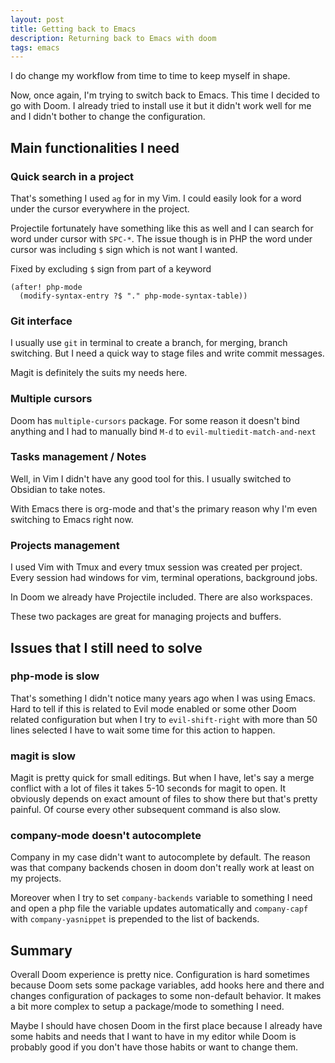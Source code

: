 ```yaml
---
layout: post
title: Getting back to Emacs
description: Returning back to Emacs with doom
tags: emacs
---
```


I do change my workflow from time to time to keep myself in shape.

Now, once again, I'm trying to switch back to Emacs. This time I decided to go with Doom. 
I already tried to install use it but it didn't work well for me and I didn't bother to change 
the configuration.

## Main functionalities I need

### Quick search in a project

That's something I used `ag` for in my Vim. I could easily look for a word under the cursor everywhere in the project.

Projectile fortunately have something like this as well and I can search for word under cursor with `SPC-*`.
The issue though is in PHP the word under cursor was including `$` sign which is not want I wanted. 

Fixed by excluding `$` sign from part of a keyword
```elisp
(after! php-mode
  (modify-syntax-entry ?$ "." php-mode-syntax-table))
```

### Git interface

I usually use `git` in terminal to create a branch, for merging, branch switching. 
But I need a quick way to stage files and write commit messages. 

Magit is definitely the suits my needs here.

### Multiple cursors

Doom has `multiple-cursors` package. For some reason it doesn't bind anything and I had to manually bind `M-d` to `evil-multiedit-match-and-next`

### Tasks management / Notes

Well, in Vim I didn't have any good tool for this. I usually switched to Obsidian to take notes.

With Emacs there is org-mode and that's the primary reason why I'm even switching to Emacs right now.

### Projects management

I used Vim with Tmux and every tmux session was created per project. Every session had windows for vim, terminal operations, background jobs. 

In Doom we already have Projectile included. There are also workspaces. 

These two packages are great for managing projects and buffers.

## Issues that I still need to solve

### php-mode is slow

That's something I didn't notice many years ago when I was using Emacs. 
Hard to tell if this is related to Evil mode enabled or some other Doom related configuration but when I try to 
`evil-shift-right` with more than 50 lines selected I have to wait some time for this action to happen. 

### magit is slow

Magit is pretty quick for small editings. But when I have, let's say a merge conflict with a lot of files it takes 
5-10 seconds for magit to open. It obviously depends on exact amount of files to show there but that's pretty painful. 
Of course every other subsequent command is also slow.

### company-mode doesn't autocomplete

Company in my case didn't want to autocomplete by default. The reason was that company backends chosen in doom don't really work at least on 
my projects.

Moreover when I try to set `company-backends` variable to something I need and open a php file the variable updates automatically 
and `company-capf` with `company-yasnippet` is prepended to the list of backends. 

## Summary

Overall Doom experience is pretty nice. Configuration is hard sometimes because Doom sets some package variables, add hooks here and there
and changes configuration of packages to some non-default behavior. 
It makes a bit more complex to setup a package/mode to something I need. 

Maybe I should have chosen Doom in the first place because I already have some habits and needs that I want to have in my editor
while Doom is probably good if you don't have those habits or want to change them. 
